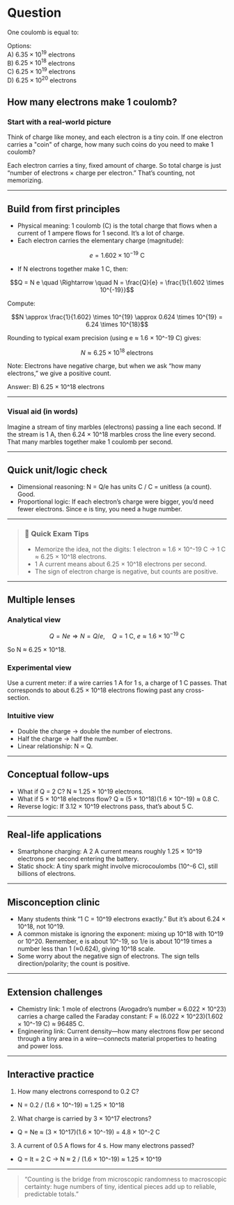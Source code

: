 # Question
One coulomb is equal to:

Options:  
A) $6.35 \times 10^{19}$ electrons  
B) $6.25 \times 10^{18}$ electrons  
C) $6.25 \times 10^{19}$ electrons  
D) $6.25 \times 10^{20}$ electrons

## How many electrons make 1 coulomb?

### Start with a real-world picture
Think of charge like money, and each electron is a tiny coin. If one electron carries a "coin" of charge, how many such coins do you need to make 1 coulomb?

Each electron carries a tiny, fixed amount of charge. So total charge is just “number of electrons × charge per electron.” That’s counting, not memorizing.

---

## Build from first principles

- Physical meaning: 1 coulomb (C) is the total charge that flows when a current of 1 ampere flows for 1 second. It’s a lot of charge.
- Each electron carries the elementary charge (magnitude):

```math
e = 1.602 \times 10^{-19}\ \text{C}
```

- If N electrons together make 1 C, then:

```math
Q = N e \quad \Rightarrow \quad N = \frac{Q}{e} = \frac{1}{1.602 \times 10^{-19}}
```

Compute:

```math
N \approx \frac{1}{1.602} \times 10^{19} \approx 0.624 \times 10^{19} = 6.24 \times 10^{18}
```

Rounding to typical exam precision (using e ≈ 1.6 × 10^-19 C) gives:

```math
N \approx 6.25 \times 10^{18}\ \text{electrons}
```

Note: Electrons have negative charge, but when we ask “how many electrons,” we give a positive count.

Answer: B) 6.25 × 10^18 electrons

---

### Visual aid (in words)
Imagine a stream of tiny marbles (electrons) passing a line each second. If the stream is 1 A, then 6.24 × 10^18 marbles cross the line every second. That many marbles together make 1 coulomb per second.

---

## Quick unit/logic check
- Dimensional reasoning: N = Q/e has units C / C = unitless (a count). Good.
- Proportional logic: If each electron’s charge were bigger, you’d need fewer electrons. Since e is tiny, you need a huge number.

---

> ### 🧠 Quick Exam Tips
> - Memorize the idea, not the digits: 1 electron ≈ 1.6 × 10^-19 C → 1 C ≈ 6.25 × 10^18 electrons.
> - 1 A current means about 6.25 × 10^18 electrons per second.
> - The sign of electron charge is negative, but counts are positive.

---

## Multiple lenses

### Analytical view
```math
Q = Ne \Rightarrow N = Q/e,\quad Q = 1\ \text{C},\ e \approx 1.6 \times 10^{-19}\ \text{C}
```
So N ≈ 6.25 × 10^18.

### Experimental view
Use a current meter: if a wire carries 1 A for 1 s, a charge of 1 C passes. That corresponds to about 6.25 × 10^18 electrons flowing past any cross-section.

### Intuitive view
- Double the charge → double the number of electrons.
- Half the charge → half the number.
- Linear relationship: N ∝ Q.

---

## Conceptual follow-ups
- What if Q = 2 C? N ≈ 1.25 × 10^19 electrons.
- What if 5 × 10^18 electrons flow? Q ≈ (5 × 10^18)(1.6 × 10^-19) ≈ 0.8 C.
- Reverse logic: If 3.12 × 10^19 electrons pass, that’s about 5 C.

---

## Real-life applications
- Smartphone charging: A 2 A current means roughly 1.25 × 10^19 electrons per second entering the battery.
- Static shock: A tiny spark might involve microcoulombs (10^-6 C), still billions of electrons.

---

## Misconception clinic
- Many students think “1 C = 10^19 electrons exactly.” But it’s about 6.24 × 10^18, not 10^19.
- A common mistake is ignoring the exponent: mixing up 10^18 with 10^19 or 10^20. Remember, e is about 10^-19, so 1/e is about 10^19 times a number less than 1 (≈0.624), giving 10^18 scale.
- Some worry about the negative sign of electrons. The sign tells direction/polarity; the count is positive.

---

## Extension challenges
- Chemistry link: 1 mole of electrons (Avogadro’s number ≈ 6.022 × 10^23) carries a charge called the Faraday constant:
  F ≈ (6.022 × 10^23)(1.602 × 10^-19 C) ≈ 96485 C.
- Engineering link: Current density—how many electrons flow per second through a tiny area in a wire—connects material properties to heating and power loss.

---

## Interactive practice
1) How many electrons correspond to 0.2 C?
- N = 0.2 / (1.6 × 10^-19) ≈ 1.25 × 10^18

2) What charge is carried by 3 × 10^17 electrons?
- Q = Ne ≈ (3 × 10^17)(1.6 × 10^-19) = 4.8 × 10^-2 C

3) A current of 0.5 A flows for 4 s. How many electrons passed?
- Q = It = 2 C → N ≈ 2 / (1.6 × 10^-19) ≈ 1.25 × 10^19

---

> “Counting is the bridge from microscopic randomness to macroscopic certainty: huge numbers of tiny, identical pieces add up to reliable, predictable totals.”